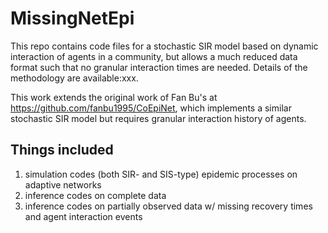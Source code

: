 # MissingNetEpi
This repo contains code files for a stochastic SIR model based on dynamic interaction of agents in a community, but allows a much reduced data format such that no granular interaction times are needed. Details of the methodology are available:xxx.

This work extends the original work of Fan Bu's at https://github.com/fanbu1995/CoEpiNet, which implements a similar stochastic SIR model but requires granular interaction history of agents.

## Things included
1. simulation codes (both SIR- and SIS-type) epidemic processes on adaptive networks
2. inference codes on complete data
3. inference codes on partially observed data w/ missing recovery times and agent interaction events
